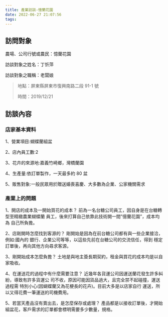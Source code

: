 ```yaml
---
title: 產業訪談-憶蘭花園
date: 2022-06-27 21:07:56
tags:
---
```


## 訪問對象

農場、公司行號或農民：憶蘭花園

訪談對象之姓名：丁忻萍

訪談對象之職稱：老闆娘

> 地點：屏東縣屏東市復興南路二段 91-1 號
>
> 時間：2019/12/21


## 訪談內容

### 店家基本資料

1、營業項目:蝴蝶蘭組盆

2、店內員工數:2

3、花卉的來源地:嘉義竹崎鄉，灣橋蘭園

4、生產量:依訂單製作，一天最多約 80 盆

5、販售對象:一般民眾用於贈送婚喪喜慶、大多數為企業、公家機關需求

### 產業上的問題

1、開店的成本及一開始買花的成本？
前為一名台糖公司員工，因自身是在台糖轉型至精緻農業蝴蝶蘭
員工，後來打算自己依靠此技術開一間”億蘭花園”，成本均為
自己所負擔。

2、店剛開時怎麼找到客源的？
剛開始是因為在前台糖公司都有與一些企業接洽，例如:國內的
銀行、企業公司等等，以這些先前在台糖公司的交流信任，得到
穩定訂單後，再向其他方向尋求客源。

3、剛開始成本怎麼負擔？
土地是與地主簽長期契約，租金與買花的成本均是以自家吸收。

4、在運送花的過程中有什麼需要注意？
近幾年各貨運公司因運送蘭花發生許多糾紛，導致有許多貨運公
司不收，原因可能因貨品過大，且完全禁不起碰撞，運送過程需
特別小心(因蝴蝶蘭又為花梗長的花卉)。目前大多是以店家自行
運送，所以又得花費一筆運送的司機費用。

5、若當天產品沒有賣出去，是怎麼保存或處理？
產品都是以接收訂單後，才開始組盆花，客戶需求的訂單都會標明需要多少數量，規格。


